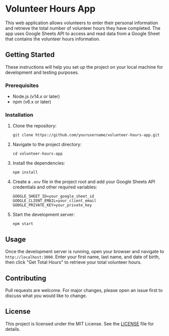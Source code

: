 <h1>Volunteer Hours App</h1>
<p>This web application allows volunteers to enter their personal information and retrieve the total number of volunteer hours they have completed. The app uses Google Sheets API to access and read data from a Google Sheet that contains the volunteer hours information.</p>

<h2>Getting Started</h2>
<p>These instructions will help you set up the project on your local machine for development and testing purposes.</p>

  <h3>Prerequisites</h3>
    <ul>
        <li>Node.js (v14.x or later)</li>
        <li>npm (v6.x or later)</li>
    </ul>

  <h3>Installation</h3>
    <ol>
        <li>Clone the repository:</li>
        <pre><code>git clone https://github.com/yourusername/volunteer-hours-app.git</code></pre>
        <li>Navigate to the project directory:</li>
        <pre><code>cd volunteer-hours-app</code></pre>
        <li>Install the dependencies:</li>
        <pre><code>npm install</code></pre>
        <li>Create a <code>.env</code> file in the project root and add your Google Sheets API credentials and other required variables:</li>
        <pre><code>GOOGLE_SHEET_ID=your_google_sheet_id
GOOGLE_CLIENT_EMAIL=your_client_email
GOOGLE_PRIVATE_KEY=your_private_key
</code></pre>
        <li>Start the development server:</li>
        <pre><code>npm start</code></pre>
    </ol>
    
 <h2>Usage</h2>
   <p>Once the development server is running, open your browser and navigate to <code>http://localhost:3000</code>. Enter your first name, last name, and date of birth, then click "Get Total Hours" to retrieve your total volunteer hours.</p>

 <h2>Contributing</h2>
   <p>Pull requests are welcome. For major changes, please open an issue first to discuss what you would like to change.</p>

 <h2>License</h2>
   <p>This project is licensed under the MIT License. See the <a href="LICENSE">LICENSE</a> file for details.</p>
